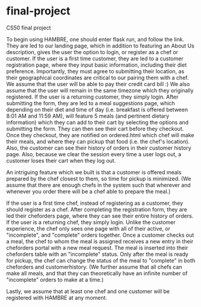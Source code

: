 # final-project
CS50 final project

To begin using HAMBRE, one should enter flask run, and follow the link. They are led to our landing page, which in addition to featuring an About Us description, gives the user the option to login, or register as a chef or customer.
If the user is a first time customer, they are led to a customer registration page, where they input basic information, including their diet preference. Importantly, they must agree to submitting their location, as their geographical coordinates are critical to our pairing them with a chef.
We assume that the user will be able to pay their credit card bill :)
We also assume that the user will remain in the same timezone which they originally registered.
If the user is a returning customer, they simply login.
After submitting the form, they are led to a meal suggestions page, which depending on their diet and time of day (i.e. breakfast is offered between 8:01 AM and 11:59 AM), will feature 5 meals (and pertinent dietary information) which they can add to their cart by selecting the options and submitting the form.
They can then see their cart before they checkout. Once they checkout, they are notified on ordered.html which chef will make their meals, and where they can pickup that food (i.e. the chef's location).
Also, the customer can see their history of orders in their customer history page.
Also, because we clear the session every time a user logs out, a customer loses their cart when they log out.

An intriguing feature which we built is that a customer is offered meals prepared by the chef closest to them, so time for pickup is minimized.
(We assume that there are enough chefs in the system such that wherever and whenever you order there will be a chef able to prepare the meal.)

If the user is a first time chef, instead of registering as a customer, they should register as a chef. After completing the registration form, they are led their cheforders page, where they can see their entire history of orders.
If the user is a returning chef, they simply login.
Unlike the customer experience, the chef only sees one page with all of their active, or "incomplete", and "complete" orders together.
Once a customer checks out a meal, the chef to whom the meal is assigned receives a new entry in their cheforders portal with a new meal request.
The meal is inserted into their cheforders table with an "incomplete" status. Only after the meal is ready for pickup, the chef can change the status of the meal to "complete" in both cheforders and customerhistory.
(We further assume that all chefs can make all meals, and that they can theoretically have an infinite number of "incomplete" orders to make at a time.)

Lastly, we assume that at least one chef and one customer will be registered with HAMBRE at any moment.
